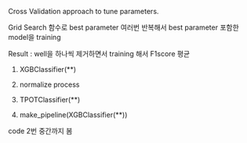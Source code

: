 
Cross Validation approach to tune parameters.

Grid Search 함수로 best parameter
여러번 반복해서 best parameter 포함한 model을 training

Result : well을 하나씩 제거하면서 training 해서 F1score 평균


1. XGBClassifier(**)
2. normalize process

7. TPOTClassifier(**)
8. make_pipeline(XGBClassifier(**))


code 2번 중간까지 봄